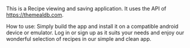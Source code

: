 This is a Recipe viewing and saving application. It uses the API of https://themealdb.com.

How to use:
Simply build the app and install it on a compatible android device or emulator. Log in or sign up as it suits your needs and enjoy our wonderful selection of recipes in our simple and clean app.
